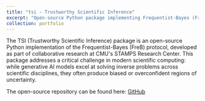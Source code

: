 ```yaml
---
title: "tsi - Trustworthy Scientific Inference"
excerpt: "Open-source Python package implementing Frequentist-Bayes (FreB) protocol for rigorous uncertainty quantification in AI-driven scientific inference<br/><img src='/images/500x300.png'>"
collection: portfolio
---
```


The TSI (Trustworthy Scientific Inference) package is an open-source Python implementation of the Frequentist-Bayes (FreB) protocol, developed as part of collaborative research at CMU's STAMPS Research Center. This package addresses a critical challenge in modern scientific computing: while generative AI models excel at solving inverse problems across scientific disciplines, they often produce biased or overconfident regions of uncertainty.

The open-source repository can be found here: [GitHub](https://github.com/lee-group-cmu/tsi)
